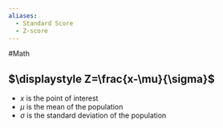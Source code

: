 ```yaml
---
aliases:
  - Standard Score
  - Z-score
---
```

#Math 
## $\displaystyle Z=\frac{x-\mu}{\sigma}$
* $\displaystyle x$ is the point of interest
* $\displaystyle \mu$ is the mean of the population
* $\displaystyle \sigma$ is the standard deviation of the population